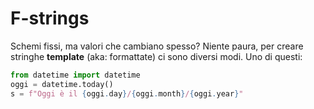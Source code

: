 # F-strings

Schemi fissi, ma valori che cambiano spesso? Niente paura, per creare stringhe **template** (aka: formattate) ci sono diversi modi. Uno di questi:

```python
from datetime import datetime
oggi = datetime.today()
s = f"Oggi è il {oggi.day}/{oggi.month}/{oggi.year}"
```